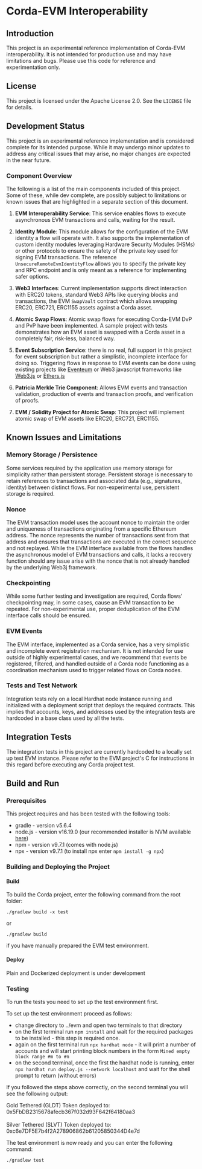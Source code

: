 # Corda-EVM Interoperability

## Introduction
This project is an experimental reference implementation of Corda-EVM interoperability. It is not intended for production use and may have limitations and bugs. Please use this code for reference and experimentation only.

## License

This project is licensed under the Apache License 2.0. See the `LICENSE` file for details.

## Development Status

This project is an experimental reference implementation and is considered complete for its intended purpose. While it may undergo minor updates to address any critical issues that may arise, no major changes are expected in the near future.

### Component Overview

The following is a list of the main components included of this project. Some of these, while dev complete, are possibly subject to limitations or known issues that are highlighted in a separate section of this document.

1. **EVM Interoperability Service**: This service enables flows to execute asynchronous EVM transactions and calls, waiting for the result.

2. **Identity Module**: This module allows for the configuration of the EVM identity a flow will operate with. It also supports the implementation of custom identity modules leveraging Hardware Security Modules (HSMs) or other protocols to ensure the safety of the private key used for signing EVM transactions. The reference `UnsecureRemoteEvmIdentityFlow` allows you to specify the private key and RPC endpoint and is only meant as a reference for implementing safer options.

3. **Web3 Interfaces**: Current implementation supports direct interaction with ERC20 tokens, standard Web3 APIs like querying blocks and transactions, the EVM `SwapVault` contract which allows swapping ERC20, ERC721, ERC1155 assets against a Corda asset.

4. **Atomic Swap Flows**: Atomic swap flows for executing Corda-EVM DvP and PvP have been implemented. A sample project with tests demonstrates how an EVM asset is swapped with a Corda asset in a completely fair, risk-less, balanced way.

5. **Event Subscription Service**: there is no real, full support in this project for event subscription but rather a simplistic, incomplete interface for doing so. Triggering flows in response to EVM events can be done using existing projects like [Eventeum](https://github.com/eventeum/eventeum) or Web3 javascript frameworks like [Web3.js](https://web3js.org) or [Ethers.js](https://ethers.org)

6. **Patricia Merkle Trie Component**: Allows EVM events and transaction validation, production of events and transaction proofs, and verification of proofs.

7. **EVM / Solidity Project for Atomic Swap**: This project will implement atomic swap of EVM assets like ERC20, ERC721, ERC1155.

## Known Issues and Limitations

### Memory Storage / Persistence
Some services required by the application use memory storage for simplicity rather than persistent storage. Persistent storage is necessary to retain references to transactions and associated data (e.g., signatures, identity) between distinct flows. For non-experimental use, persistent storage is required.

### Nonce
The EVM transaction model uses the account nonce to maintain the order and uniqueness of transactions originating from a specific Ethereum address. The nonce represents the number of transactions sent from that address and ensures that transactions are executed in the correct sequence and not replayed. While the EVM interface available from the flows handles the asynchronous model of EVM transactions and calls, it lacks a recovery function should any issue arise with the nonce that is not already handled by the underlying Web3j framework.

### Checkpointing
While some further testing and investigation are required, Corda flows' checkpointing may, in some cases, cause an EVM transaction to be repeated. For non-experimental use, proper deduplication of the EVM interface calls should be ensured.

### EVM Events
The EVM interface, implemented as a Corda service, has a very simplistic and incomplete event registration mechanism. It is not intended for use outside of highly experimental cases, and we recommend that events be registered, filtered, and handled outside of a Corda node functioning as a coordination mechanism used to trigger related flows on Corda nodes.

### Tests and Test Network
Integration tests rely on a local Hardhat node instance running and initialized with a deployment script that deploys the required contracts. This implies that accounts, keys, and addresses used by the integration tests are hardcoded in a base class used by all the tests.

## Integration Tests

The integration tests in this project are currently hardcoded to a locally set up test EVM instance. Please refer to the EVM project's C for instructions in this regard before executing any Corda project test.
## Build and Run

### Prerequisites

This project requires and has been tested with the following tools:

- gradle - version v5.6.4
- node.js - version v16.19.0 (our recommended installer is NVM available [here](https://github.com/nvm-sh/nvm))
- npm - version v9.7.1 (comes with node.js)
- npx - version v9.7.1 (to install npx enter `npm install -g npx`)


### Building and Deploying the Project

#### Build

To build the Corda project, enter the following command from the root folder:

```  
./gradlew build -x test  
```  

or

```
./gradlew build 
```  

if you have manually prepared the EVM test environment.

#### Deploy

Plain and Dockerized deployment is under development

### Testing

To run the tests you need to set up the test environment first.

To set up the test environment proceed as follows:
- change directory to ../evm and open two terminals to that directory
- on the first terminal run `npm install` and wait for the required packages to be installed - this step is required once.
- again on the first terminal run `npx hardhat node` - it will print a number of accounts and will start printing block numbers in the form `Mined empty block range #m to #n`
- on the second terminal, once the first the hardhat node is running, enter `npx hardhat run deploy.js --network localhost` and wait for the shell prompt to return (without errors)

If you followed the steps above correctly, on the second terminal you will see the following output:

Gold Tethered (GLDT) Token deployed to: 0x5FbDB2315678afecb367f032d93F642f64180aa3</br>  
Silver Tethered (SLVT) Token deployed to: 0xc6e7DF5E7b4f2A278906862b61205850344D4e7d</br>


The test environment is now ready and you can enter the following command:

```  
./gradlew test
```
